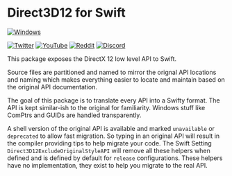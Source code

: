 
# Direct3D12 for Swift
[![Windows](https://github.com/STREGAsGate/Direct3D12/actions/workflows/Windows%20CI.yml/badge.svg)](https://github.com/STREGAsGate/Direct3D12/actions/workflows/Windows%20CI.yml)

[![Twitter](https://img.shields.io/twitter/follow/stregasgate?style=social)](https://twitter.com/stregasgate)
[![YouTube](https://img.shields.io/youtube/channel/subscribers/UCBXFkK2B4w9856wBJfCGufg?label=Subscribe&style=social)](https://youtube.com/stregasgate)
[![Reddit](https://img.shields.io/reddit/subreddit-subscribers/stregasgate?style=social)](https://www.reddit.com/r/stregasgate/)
[![Discord](https://img.shields.io/discord/641809158051725322?label=Hang%20Out&logo=Discord&style=social)](https://discord.gg/5JdRJhD)

This package exposes the DirectX 12 low level API to Swift.

Source files are partitioned and named to mirror the orignal API locations and naming which makes everything easier to locate and maintain based on the original API documentation.

The goal of this package is to translate every API into a Swifty format.
The API is kept similar-ish to the original for familiarity.
Windows stuff like ComPtrs and GUIDs are handled transparently.

A shell version of the original API is available and marked `unavailable` or `deprecated` to allow fast migration. So typing in an original API will result in the compiler providing tips to help migrate your code.
The Swift Setting `Direct3D12ExcludeOriginalStyleAPI` will remove all these helpers when defined and is defined by default for `release` configurations. These helpers have no implementation, they exist to help you migrate to the real API.
